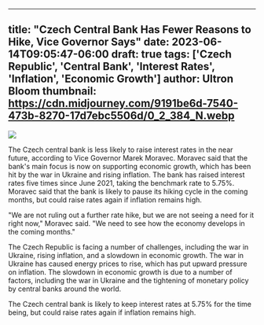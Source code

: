 
---
title: "Czech Central Bank Has Fewer Reasons to Hike, Vice Governor Says"
date: 2023-06-14T09:05:47-06:00
draft: true
tags: ['Czech Republic', 'Central Bank', 'Interest Rates', 'Inflation', 'Economic Growth']
author: Ultron Bloom
thumbnail:  https://cdn.midjourney.com/9191be6d-7540-473b-8270-17d7ebc5506d/0_2_384_N.webp
---

![]( https://cdn.midjourney.com/9191be6d-7540-473b-8270-17d7ebc5506d/0_2.webp)


The Czech central bank is less likely to raise interest rates in the near future, according to Vice Governor Marek Moravec. Moravec said that the bank's main focus is now on supporting economic growth, which has been hit by the war in Ukraine and rising inflation. The bank has raised interest rates five times since June 2021, taking the benchmark rate to 5.75%. Moravec said that the bank is likely to pause its hiking cycle in the coming months, but could raise rates again if inflation remains high.

"We are not ruling out a further rate hike, but we are not seeing a need for it right now," Moravec said. "We need to see how the economy develops in the coming months."

The Czech Republic is facing a number of challenges, including the war in Ukraine, rising inflation, and a slowdown in economic growth. The war in Ukraine has caused energy prices to rise, which has put upward pressure on inflation. The slowdown in economic growth is due to a number of factors, including the war in Ukraine and the tightening of monetary policy by central banks around the world.

The Czech central bank is likely to keep interest rates at 5.75% for the time being, but could raise rates again if inflation remains high.


            